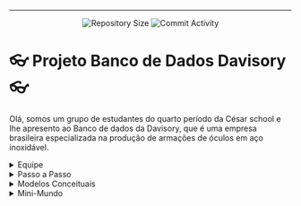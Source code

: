 <hr>
<p align="center">
  <img
    src="https://img.shields.io/github/repo-size/andrecastrom06/BD_Projeto?style=flat"
    alt="Repository Size"
  />
  <img
    src="https://img.shields.io/github/commit-activity/t/andrecastrom06/BD_Projeto?style=flat&logo=github"
    alt="Commit Activity"
  />
</p>

# 👓 Projeto Banco de Dados Davisory 👓

  Olá, somos um grupo de estudantes do quarto período da César school e lhe apresento ao Banco de dados da Davisory, que é uma empresa brasileira especializada na produção de armações de óculos em aço inoxidável.

<details>

<summary>Equipe</summary>

## 👤Equipe👤
Acompanhe nossa equipe para estar ciente dos nossos projetos :
  - André Castro - alcms@cesar.school 📩
   
  - Caio Lima - clb@cesar.school 📩
   
  - Lucas Sukar - lfsw@cesar.school 📩

</details>

<details>

<summary>Passo a Passo</summary>

## Processo de projeto
  - Caso queira mais detalhes sobre nosso processo descrito em etapas do começo até a finalização do projeto, acesse : https://docs.google.com/document/d/1RaJv51FO-OfHOLRIb1fyvZKLld-sElfNIdHY5CPsPfM/edit?usp=sharing

</details>

<details>

<summary>Modelos Conceituais</summary>

## Modelo Entidade-Relacional
<br>

![Captura de tela 2025-03-25 092426](https://github.com/user-attachments/assets/c93548c6-1e30-4349-b065-5a3816a1b985)

<br>

## Modelo Lógico
<br>

![ModeloLogicoProjeto](https://github.com/user-attachments/assets/1338a2b8-cbc2-41e5-8bf9-3afc1166f9e7)

<br>

</details>

<details>

<summary>Mini-Mundo</summary>

## Mini-Mundo Davisory
A loja de óculos Davisory comercializa diversos produtos, que são catalogados por meio de seu identificador, nome, descrição e preço. Esses produtos são armazenados em estoques específicos, onde se registra a quantidade disponível.
Os clientes que desejam adquirir esses produtos devem fornecer suas informações, incluindo nome, CPF/CNPJ, um ou mais telefones, um ou mais e-mails e endereço completo (estado, cidade, bairro, rua, número e, se houver, complemento).
Cada cliente é atendido por um funcionário, que também participa do processo de compra. Os funcionários são identificados por seu identificador, nome, data de contratação e salário. Eles são divididos em dois cargos: Administrativo e Operacional.
O funcionário administrativo é responsável por atender os clientes e guardar a data do atendimento, além de supervisionar outros funcionários do mesmo setor. Além disso, quando necessário, ele solicita matéria-prima ao fornecedor.
O funcionário operacional é encarregado da montagem dos pedidos, que possuem um identificador próprio, data de realização, código de rastreamento da entrega, quantidade solicitada e preço unitário do produto.
A matéria-prima, essencial para a produção, possui identificador próprio, valor unitário, código de entrega e data estimada para recebimento. Ela é armazenada em um estoque específico, onde sua quantidade disponível é monitorada.
Por fim, o fornecedor é o responsável por fornecer a matéria-prima. Ele é identificado pelo CNPJ e deve informar seu nome, um ou mais telefones, um ou mais e-mails e endereço completo (estado, cidade, bairro, rua, número e, se houver, complemento).
<br>
- docs: https://docs.google.com/document/d/1sKelIHWcGIeqJN1RK4M5WdEIaBeg2iGqwYvX9Gfq-Y4/edit?usp=sharing
</details>
